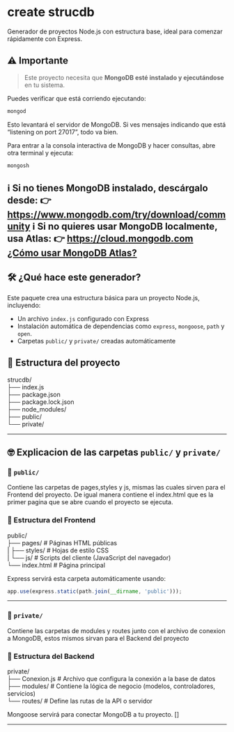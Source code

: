 # create strucdb

Generador de proyectos Node.js con estructura base, ideal para comenzar rápidamente con Express.

## ⚠️ **Importante**
>Este proyecto necesita que **MongoDB esté instalado y ejecutándose** en tu sistema.

Puedes verificar que está corriendo ejecutando:

```bash
mongod
```
Esto levantará el servidor de MongoDB. Si ves mensajes indicando que está “listening on port 27017”, todo va bien.

Para entrar a la consola interactiva de MongoDB y hacer consultas, abre otra terminal y ejecuta:

```bash
mongosh
```
ℹ️ Si no tienes MongoDB instalado, descárgalo desde:
👉 https://www.mongodb.com/try/download/community
ℹ️ Si no quieres usar MongoDB localmente, usa Atlas:
👉 https://cloud.mongodb.com
[¿Cómo usar MongoDB Atlas?](.guias/MongoAtlas.md)
---

## 🛠 ¿Qué hace este generador?

Este paquete crea una estructura básica para un proyecto Node.js, incluyendo:

- Un archivo `index.js` configurado con Express
- Instalación automática de dependencias como `express`, `mongoose`, `path` y `open`.
- Carpetas `public/` y `private/` creadas automáticamente

## 📁 Estructura del proyecto

strucdb/  
├── index.js  
├── package.json  
├── package.lock.json  
├── node_modules/  
├── public/  
└── private/  

---

## 🤓 Explicacion de las carpetas `public/` y `private/`

### 📂 `public/`

Contiene las carpetas de pages,styles y js, mismas las cuales sirven para el Frontend del proyecto.
De igual manera contiene el index.html que es la primer pagina que se abre cuando el proyecto se ejecuta.

### 📁 Estructura del Frontend

public/  
├── pages/            # Páginas HTML públicas  
|   ├── styles/           # Hojas de estilo CSS  
|   └── js/               # Scripts del cliente (JavaScript del navegador)  
└── index.html    # Página principal

Express servirá esta carpeta automáticamente usando:

```js
app.use(express.static(path.join(__dirname, 'public')));
```
---

### 📂 `private/`

Contiene las carpetas de modules y routes junto con el archivo de conexion a MongoDB, estos mismos sirvan para el Backend del proyecto

### 📁 Estructura del Backend

private/  
├── Conexion.js           # Archivo que configura la conexión a la base de datos  
├── modules/              # Contiene la lógica de negocio (modelos, controladores, servicios)  
└── routes/               # Define las rutas de la API o servidor

Mongoose servirá para conectar MongoDB a tu proyecto.
[]

---

